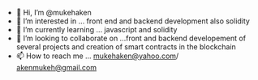 - 👋 Hi, I’m @mukehaken
- 👀 I’m interested in ... front end and backend development also solidity
- 🌱 I’m currently learning ... javascript and solidity
- 💞️ I’m looking to collaborate on ...front and backend developement of several projects and creation of smart contracts in the blockchain
- 📫 How to reach me ... mukehaken@yahoo.com/ akenmukeh@gmail.com

<!---
mukehaken/mukehaken is a ✨ special ✨ repository because its `README.md` (this file) appears on your GitHub profile.
You can click the Preview link to take a look at your changes.
--->
